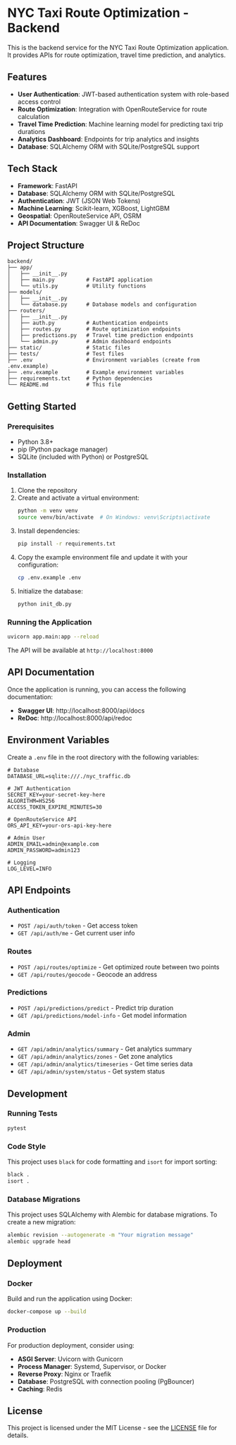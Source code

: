 # NYC Taxi Route Optimization - Backend

This is the backend service for the NYC Taxi Route Optimization application. It provides APIs for route optimization, travel time prediction, and analytics.

## Features

- **User Authentication**: JWT-based authentication system with role-based access control
- **Route Optimization**: Integration with OpenRouteService for route calculation
- **Travel Time Prediction**: Machine learning model for predicting taxi trip durations
- **Analytics Dashboard**: Endpoints for trip analytics and insights
- **Database**: SQLAlchemy ORM with SQLite/PostgreSQL support

## Tech Stack

- **Framework**: FastAPI
- **Database**: SQLAlchemy ORM with SQLite/PostgreSQL
- **Authentication**: JWT (JSON Web Tokens)
- **Machine Learning**: Scikit-learn, XGBoost, LightGBM
- **Geospatial**: OpenRouteService API, OSRM
- **API Documentation**: Swagger UI & ReDoc

## Project Structure

```
backend/
├── app/
│   ├── __init__.py
│   ├── main.py          # FastAPI application
│   └── utils.py         # Utility functions
├── models/
│   ├── __init__.py
│   └── database.py      # Database models and configuration
├── routers/
│   ├── __init__.py
│   ├── auth.py          # Authentication endpoints
│   ├── routes.py        # Route optimization endpoints
│   ├── predictions.py   # Travel time prediction endpoints
│   └── admin.py         # Admin dashboard endpoints
├── static/              # Static files
├── tests/               # Test files
├── .env                 # Environment variables (create from .env.example)
├── .env.example         # Example environment variables
├── requirements.txt     # Python dependencies
└── README.md            # This file
```

## Getting Started

### Prerequisites

- Python 3.8+
- pip (Python package manager)
- SQLite (included with Python) or PostgreSQL

### Installation

1. Clone the repository
2. Create and activate a virtual environment:
   ```bash
   python -m venv venv
   source venv/bin/activate  # On Windows: venv\Scripts\activate
   ```
3. Install dependencies:
   ```bash
   pip install -r requirements.txt
   ```
4. Copy the example environment file and update it with your configuration:
   ```bash
   cp .env.example .env
   ```
5. Initialize the database:
   ```bash
   python init_db.py
   ```

### Running the Application

```bash
uvicorn app.main:app --reload
```

The API will be available at `http://localhost:8000`

## API Documentation

Once the application is running, you can access the following documentation:

- **Swagger UI**: http://localhost:8000/api/docs
- **ReDoc**: http://localhost:8000/api/redoc

## Environment Variables

Create a `.env` file in the root directory with the following variables:

```
# Database
DATABASE_URL=sqlite:///./nyc_traffic.db

# JWT Authentication
SECRET_KEY=your-secret-key-here
ALGORITHM=HS256
ACCESS_TOKEN_EXPIRE_MINUTES=30

# OpenRouteService API
ORS_API_KEY=your-ors-api-key-here

# Admin User
ADMIN_EMAIL=admin@example.com
ADMIN_PASSWORD=admin123

# Logging
LOG_LEVEL=INFO
```

## API Endpoints

### Authentication

- `POST /api/auth/token` - Get access token
- `GET /api/auth/me` - Get current user info

### Routes

- `POST /api/routes/optimize` - Get optimized route between two points
- `GET /api/routes/geocode` - Geocode an address

### Predictions

- `POST /api/predictions/predict` - Predict trip duration
- `GET /api/predictions/model-info` - Get model information

### Admin

- `GET /api/admin/analytics/summary` - Get analytics summary
- `GET /api/admin/analytics/zones` - Get zone analytics
- `GET /api/admin/analytics/timeseries` - Get time series data
- `GET /api/admin/system/status` - Get system status

## Development

### Running Tests

```bash
pytest
```

### Code Style

This project uses `black` for code formatting and `isort` for import sorting:

```bash
black .
isort .
```

### Database Migrations

This project uses SQLAlchemy with Alembic for database migrations. To create a new migration:

```bash
alembic revision --autogenerate -m "Your migration message"
alembic upgrade head
```

## Deployment

### Docker

Build and run the application using Docker:

```bash
docker-compose up --build
```

### Production

For production deployment, consider using:

- **ASGI Server**: Uvicorn with Gunicorn
- **Process Manager**: Systemd, Supervisor, or Docker
- **Reverse Proxy**: Nginx or Traefik
- **Database**: PostgreSQL with connection pooling (PgBouncer)
- **Caching**: Redis

## License

This project is licensed under the MIT License - see the [LICENSE](LICENSE) file for details.
